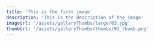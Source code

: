 ```yaml
---
title: 'This is the first image'
description: 'This is the description of the image'
imageUrl: '/assets/galleryThumbs/large/03.jpg'
thumbUrl: '/assets/galleryThumbs/thumbs/03_thumb.png'
---
```

